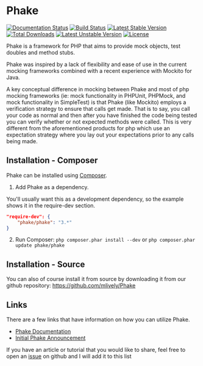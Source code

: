 Phake
=======
[![Documentation Status](https://readthedocs.org/projects/phake/badge/?version=2.1)](https://readthedocs.org/projects/phake/?badge=2.1)
[![Build Status](https://secure.travis-ci.org/mlively/Phake.png)](http://travis-ci.org/mlively/Phake)
[![Latest Stable Version](https://poser.pugx.org/phake/phake/v/stable.png)](https://packagist.org/packages/phake/phake) [![Total Downloads](https://poser.pugx.org/phake/phake/downloads.png)](https://packagist.org/packages/phake/phake) [![Latest Unstable Version](https://poser.pugx.org/phake/phake/v/unstable.png)](https://packagist.org/packages/phake/phake) [![License](https://poser.pugx.org/phake/phake/license.png)](https://packagist.org/packages/phake/phake)

Phake is a framework for PHP that aims to provide mock objects, test doubles
and method stubs.

Phake was inspired by a lack of flexibility and ease of use in the current
mocking frameworks combined with a recent experience with Mockito for Java.

A key conceptual difference in mocking between Phake and most of php mocking
frameworks (ie: mock functionality in PHPUnit, PHPMock, and mock functionality
in SimpleTest) is that Phake (like Mockito) employs a verification strategy to
ensure that calls get made. That is to say, you call your code as normal and
then after you have finished the code being tested you can verify whether or
not expected methods were called. This is very different from the
aforementioned products for php which use an expectation strategy where you
lay out your expectations prior to any calls being made.

Installation - Composer
-----------------------

Phake can be installed using [Composer](https://github.com/composer/composer).

1. Add Phake as a dependency.

You'll usually want this as a development dependency, so the example shows it
in the require-dev section.

``` json
"require-dev": {
	"phake/phake": "3.*"
}
```

2. Run Composer: `php composer.phar install --dev` or `php composer.phar update phake/phake`

Installation - Source
---------------------

You can also of course install it from source by downloading it from our github repository: https://github.com/mlively/Phake

Links
-------------

There are a few links that have information on how you can utilize Phake.

* [Phake Documentation](http://phake.readthedocs.org/en/latest/)
* [Initial Phake Announcement](https://web.archive.org/web/20101230174850/http://digitalsandwich.com/archives/84-introducing-phake-mocking-framework.html)

If you have an article or tutorial that you would like to share, feel free to open an [issue](https://github.com/mlively/Phake/issues) on github and I will add it to this list
